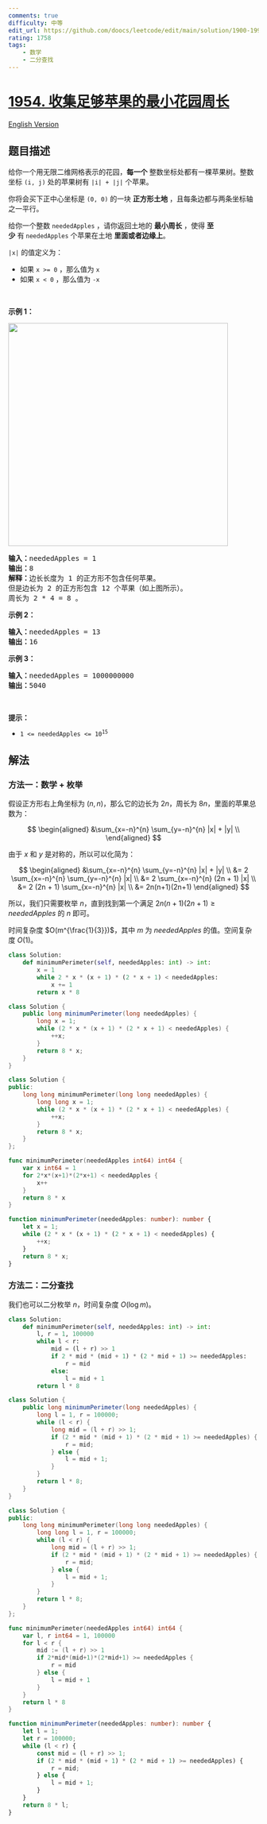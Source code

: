 ```yaml
---
comments: true
difficulty: 中等
edit_url: https://github.com/doocs/leetcode/edit/main/solution/1900-1999/1954.Minimum%20Garden%20Perimeter%20to%20Collect%20Enough%20Apples/README.md
rating: 1758
tags:
    - 数学
    - 二分查找
---
```


# [1954. 收集足够苹果的最小花园周长](https://leetcode.cn/problems/minimum-garden-perimeter-to-collect-enough-apples)

[English Version](/solution/1900-1999/1954.Minimum%20Garden%20Perimeter%20to%20Collect%20Enough%20Apples/README_EN.md)

## 题目描述

<!-- 这里写题目描述 -->

<p>给你一个用无限二维网格表示的花园，<strong>每一个</strong>&nbsp;整数坐标处都有一棵苹果树。整数坐标&nbsp;<code>(i, j)</code>&nbsp;处的苹果树有 <code>|i| + |j|</code>&nbsp;个苹果。</p>

<p>你将会买下正中心坐标是 <code>(0, 0)</code>&nbsp;的一块 <strong>正方形土地</strong>&nbsp;，且每条边都与两条坐标轴之一平行。</p>

<p>给你一个整数&nbsp;<code>neededApples</code>&nbsp;，请你返回土地的&nbsp;<strong>最小周长</strong>&nbsp;，使得&nbsp;<strong>至少</strong>&nbsp;有<strong>&nbsp;</strong><code>neededApples</code>&nbsp;个苹果在土地&nbsp;<strong>里面或者边缘上</strong>。</p>

<p><code>|x|</code>&nbsp;的值定义为：</p>

<ul>
	<li>如果&nbsp;<code>x &gt;= 0</code>&nbsp;，那么值为&nbsp;<code>x</code></li>
	<li>如果&nbsp;<code>x &lt;&nbsp;0</code>&nbsp;，那么值为&nbsp;<code>-x</code></li>
</ul>

<p>&nbsp;</p>

<p><strong>示例 1：</strong></p>
<img alt="" src="https://fastly.jsdelivr.net/gh/doocs/leetcode@main/solution/1900-1999/1954.Minimum%20Garden%20Perimeter%20to%20Collect%20Enough%20Apples/images/1627790803-qcBKFw-image.png" style="width: 442px; height: 449px;" />
<pre>
<b>输入：</b>neededApples = 1
<b>输出：</b>8
<b>解释：</b>边长长度为 1 的正方形不包含任何苹果。
但是边长为 2 的正方形包含 12 个苹果（如上图所示）。
周长为 2 * 4 = 8 。
</pre>

<p><strong>示例 2：</strong></p>

<pre>
<b>输入：</b>neededApples = 13
<b>输出：</b>16
</pre>

<p><strong>示例 3：</strong></p>

<pre>
<b>输入：</b>neededApples = 1000000000
<b>输出：</b>5040
</pre>

<p>&nbsp;</p>

<p><strong>提示：</strong></p>

<ul>
	<li><code>1 &lt;= neededApples &lt;= 10<sup>15</sup></code></li>
</ul>

## 解法

### 方法一：数学 + 枚举

假设正方形右上角坐标为 $(n, n)$，那么它的边长为 $2n$，周长为 $8n$，里面的苹果总数为：

$$
\begin{aligned}
&\sum_{x=-n}^{n} \sum_{y=-n}^{n} |x| + |y| \\
\end{aligned}
$$

由于 $x$ 和 $y$ 是对称的，所以可以化简为：

$$
\begin{aligned}
&\sum_{x=-n}^{n} \sum_{y=-n}^{n} |x| + |y| \\
&= 2 \sum_{x=-n}^{n} \sum_{y=-n}^{n} |x| \\
&= 2 \sum_{x=-n}^{n} (2n + 1) |x| \\
&= 2 (2n + 1) \sum_{x=-n}^{n} |x| \\
&= 2n(n+1)(2n+1)
\end{aligned}
$$

所以，我们只需要枚举 $n$，直到找到第一个满足 $2n(n+1)(2n+1) \geq neededApples$ 的 $n$ 即可。

时间复杂度 $O(m^{\frac{1}{3}})$，其中 $m$ 为 $neededApples$ 的值。空间复杂度 $O(1)$。

<!-- tabs:start -->

```python
class Solution:
    def minimumPerimeter(self, neededApples: int) -> int:
        x = 1
        while 2 * x * (x + 1) * (2 * x + 1) < neededApples:
            x += 1
        return x * 8
```

```java
class Solution {
    public long minimumPerimeter(long neededApples) {
        long x = 1;
        while (2 * x * (x + 1) * (2 * x + 1) < neededApples) {
            ++x;
        }
        return 8 * x;
    }
}
```

```cpp
class Solution {
public:
    long long minimumPerimeter(long long neededApples) {
        long long x = 1;
        while (2 * x * (x + 1) * (2 * x + 1) < neededApples) {
            ++x;
        }
        return 8 * x;
    }
};
```

```go
func minimumPerimeter(neededApples int64) int64 {
	var x int64 = 1
	for 2*x*(x+1)*(2*x+1) < neededApples {
		x++
	}
	return 8 * x
}
```

```ts
function minimumPerimeter(neededApples: number): number {
    let x = 1;
    while (2 * x * (x + 1) * (2 * x + 1) < neededApples) {
        ++x;
    }
    return 8 * x;
}
```

<!-- tabs:end -->

### 方法二：二分查找

我们也可以二分枚举 $n$，时间复杂度 $O(\log m)$。

<!-- tabs:start -->

```python
class Solution:
    def minimumPerimeter(self, neededApples: int) -> int:
        l, r = 1, 100000
        while l < r:
            mid = (l + r) >> 1
            if 2 * mid * (mid + 1) * (2 * mid + 1) >= neededApples:
                r = mid
            else:
                l = mid + 1
        return l * 8
```

```java
class Solution {
    public long minimumPerimeter(long neededApples) {
        long l = 1, r = 100000;
        while (l < r) {
            long mid = (l + r) >> 1;
            if (2 * mid * (mid + 1) * (2 * mid + 1) >= neededApples) {
                r = mid;
            } else {
                l = mid + 1;
            }
        }
        return l * 8;
    }
}
```

```cpp
class Solution {
public:
    long long minimumPerimeter(long long neededApples) {
        long long l = 1, r = 100000;
        while (l < r) {
            long mid = (l + r) >> 1;
            if (2 * mid * (mid + 1) * (2 * mid + 1) >= neededApples) {
                r = mid;
            } else {
                l = mid + 1;
            }
        }
        return l * 8;
    }
};
```

```go
func minimumPerimeter(neededApples int64) int64 {
	var l, r int64 = 1, 100000
	for l < r {
		mid := (l + r) >> 1
		if 2*mid*(mid+1)*(2*mid+1) >= neededApples {
			r = mid
		} else {
			l = mid + 1
		}
	}
	return l * 8
}
```

```ts
function minimumPerimeter(neededApples: number): number {
    let l = 1;
    let r = 100000;
    while (l < r) {
        const mid = (l + r) >> 1;
        if (2 * mid * (mid + 1) * (2 * mid + 1) >= neededApples) {
            r = mid;
        } else {
            l = mid + 1;
        }
    }
    return 8 * l;
}
```

<!-- tabs:end -->

<!-- end -->
